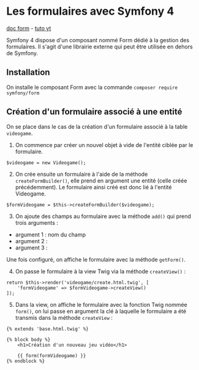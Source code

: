 # Les formulaires avec Symfony 4

[doc form](https://symfony.com/doc/current/forms.html) - [tuto yt](https://www.youtube.com/watch?v=_cgZheTv-FQ)

Symfony 4 dispose d'un composant nommé Form dédié à la gestion des formulaires. Il s'agit d'une librairie externe qui peut être utilisée en dehors de Symfony.

## Installation

On installe le composant Form avec la commande `composer require symfony/form`

## Création d'un formulaire associé à une entité

On se place dans le cas de la création d'un formulaire associé à la table `videogame`.

1. On commence par créer un nouvel objet à vide de l'entité ciblée par le formulaire.

```
$videogame = new Videogame();
```

2. On crée ensuite un formulaire à l'aide de la méthode `createFormBuilder()`, elle prend en argument une entité (celle créée précédemment). Le formulaire ainsi créé est donc lié à l'entité Videogame.

```
$formVideogame = $this->createFormBuilder($videogame);
```

3. On ajoute des champs au formulaire avec la méthode `add()` qui prend trois arguments :

* argument 1 : nom du champ
* argument 2 : 
* argument 3 :

Une fois configuré, on affiche le formulaire avec la méthode `getForm()`.

4. On passe le formulaire à la view Twig via la méthode `createView()` :

```
return $this->render('videogame/create.html.twig', [
    'formVideogame' => $formVideogame->createView()
]);
```

5. Dans la view, on affiche le formulaire avec la fonction Twig nommée `form()`, on lui passe en argument la clé à laquelle le formulaire a été transmis dans la méthode `createView` :

```
{% extends 'base.html.twig' %}

{% block body %}
    <h1>Création d'un nouveau jeu vidéo</h1>

    {{ form(formVideogame) }}
{% endblock %}
```